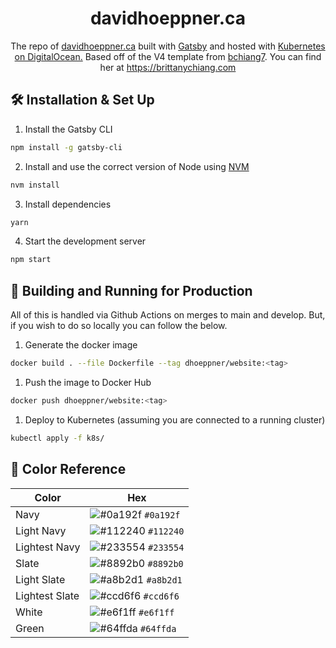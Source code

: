 <h1 align="center">
  davidhoeppner.ca
</h1>
<p align="center">
  The repo of <a href="davidhoeppner.ca" target="_blank">davidhoeppner.ca</a> built with <a href="https://www.gatsbyjs.org/" target="_blank">Gatsby</a> and hosted with <a href="https://www.netlify.com/" target="_blank">Kubernetes on DigitalOcean.</a> Based off of the V4 template from <a href="https://github.com/bchiang7/v4" target="_blank">bchiang7</a>. You can find her at <a href="brittanychiang.com">https://brittanychiang.com</a>
</p>

## 🛠 Installation & Set Up

1. Install the Gatsby CLI

```sh
npm install -g gatsby-cli
```

2. Install and use the correct version of Node using [NVM](https://github.com/nvm-sh/nvm)

```sh
nvm install
```

3. Install dependencies

```sh
yarn
```

4. Start the development server

```sh
npm start
```

## 🚀 Building and Running for Production

All of this is handled via Github Actions on merges to main and develop. But, if you wish to do so locally you can follow the below.

1. Generate the docker image

```sh
docker build . --file Dockerfile --tag dhoeppner/website:<tag>
```

1. Push the image to Docker Hub

```sh
docker push dhoeppner/website:<tag>
```

1. Deploy to Kubernetes (assuming you are connected to a running cluster)

```sh
kubectl apply -f k8s/
```

## 🎨 Color Reference

| Color          | Hex                                                                |
| -------------- | ------------------------------------------------------------------ |
| Navy           | ![#0a192f](https://via.placeholder.com/10/0a192f?text=+) `#0a192f` |
| Light Navy     | ![#112240](https://via.placeholder.com/10/0a192f?text=+) `#112240` |
| Lightest Navy  | ![#233554](https://via.placeholder.com/10/303C55?text=+) `#233554` |
| Slate          | ![#8892b0](https://via.placeholder.com/10/8892b0?text=+) `#8892b0` |
| Light Slate    | ![#a8b2d1](https://via.placeholder.com/10/a8b2d1?text=+) `#a8b2d1` |
| Lightest Slate | ![#ccd6f6](https://via.placeholder.com/10/ccd6f6?text=+) `#ccd6f6` |
| White          | ![#e6f1ff](https://via.placeholder.com/10/e6f1ff?text=+) `#e6f1ff` |
| Green          | ![#64ffda](https://via.placeholder.com/10/64ffda?text=+) `#64ffda` |
